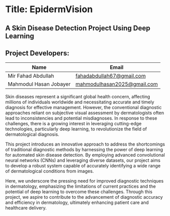 # Title: EpidermVision
## A Skin Disease Detection Project Using Deep Learning

## Project Developers:

| Name | Email |
| --- | --- |
| Mir Fahad Abdullah | fahadabdullah67@gmail.com |
| Mahmodul Hasan Jobayer  | mahmodulhasan2025@gmail.com |


Skin diseases represent a significant global health concern, affecting millions of 
individuals worldwide and necessitating accurate and timely diagnosis for effective 
management. However, the conventional diagnostic approaches reliant on subjective 
visual assessment by dermatologists often lead to inconsistencies and potential 
misdiagnoses. In response to these challenges, there is a growing interest in leveraging 
cutting-edge technologies, particularly deep learning, to revolutionize the field of 
dermatological diagnosis.

This project introduces an innovative approach to address the shortcomings of 
traditional diagnostic methods by harnessing the power of deep learning for automated 
skin disease detection. By employing advanced convolutional neural networks (CNNs) 
and leveraging diverse datasets, our project aims to develop a robust system capable of 
accurately identifying a wide range of dermatological conditions from images.

Here, we underscore the pressing need for improved diagnostic techniques in 
dermatology, emphasizing the limitations of current practices and the potential of deep 
learning to overcome these challenges. Through this project, we aspire to contribute to 
the advancement of diagnostic accuracy and efficiency in dermatology, ultimately 
enhancing patient care and healthcare delivery.

